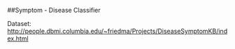 ##Symptom - Disease Classifier


Dataset: http://people.dbmi.columbia.edu/~friedma/Projects/DiseaseSymptomKB/index.html
